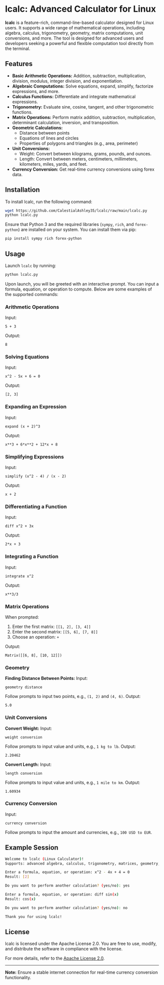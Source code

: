 # lcalc: Advanced Calculator for Linux

**lcalc** is a feature-rich, command-line-based calculator designed for Linux users. It supports a wide range of mathematical operations, including algebra, calculus, trigonometry, geometry, matrix computations, unit conversions, and more. The tool is designed for advanced users and developers seeking a powerful and flexible computation tool directly from the terminal.

## Features

- **Basic Arithmetic Operations:** Addition, subtraction, multiplication, division, modulus, integer division, and exponentiation.
- **Algebraic Computations:** Solve equations, expand, simplify, factorize expressions, and more.
- **Calculus Functions:** Differentiate and integrate mathematical expressions.
- **Trigonometry:** Evaluate sine, cosine, tangent, and other trigonometric functions.
- **Matrix Operations:** Perform matrix addition, subtraction, multiplication, determinant calculation, inversion, and transposition.
- **Geometric Calculations:**
  - Distance between points
  - Equations of lines and circles
  - Properties of polygons and triangles (e.g., area, perimeter)
- **Unit Conversions:**
  - Weight: Convert between kilograms, grams, pounds, and ounces.
  - Length: Convert between meters, centimeters, millimeters, kilometers, miles, yards, and feet.
- **Currency Conversion:** Get real-time currency conversions using forex data.

## Installation

To install lcalc, run the following command:

```bash
wget https://github.com/CalestialAshley35/lcalc/raw/main/lcalc.py
python lcalc.py
```

Ensure that Python 3 and the required libraries (`sympy`, `rich`, and `forex-python`) are installed on your system. You can install them via pip:

```bash
pip install sympy rich forex-python
```

## Usage

Launch `lcalc` by running:

```bash
python lcalc.py
```

Upon launch, you will be greeted with an interactive prompt. You can input a formula, equation, or operation to compute. Below are some examples of the supported commands:

### Arithmetic Operations

Input:
```
5 + 3
```
Output:
```
8
```

### Solving Equations

Input:
```
x^2 - 5x + 6 = 0
```
Output:
```
[2, 3]
```

### Expanding an Expression

Input:
```
expand (x + 2)^3
```
Output:
```
x**3 + 6*x**2 + 12*x + 8
```

### Simplifying Expressions

Input:
```
simplify (x^2 - 4) / (x - 2)
```
Output:
```
x + 2
```

### Differentiating a Function

Input:
```
diff x^2 + 3x
```
Output:
```
2*x + 3
```

### Integrating a Function

Input:
```
integrate x^2
```
Output:
```
x**3/3
```

### Matrix Operations

When prompted:
1. Enter the first matrix: `[[1, 2], [3, 4]]`
2. Enter the second matrix: `[[5, 6], [7, 8]]`
3. Choose an operation: `+`

Output:
```
Matrix([[6, 8], [10, 12]])
```

### Geometry

**Finding Distance Between Points:**
Input:
```
geometry distance
```
Follow prompts to input two points, e.g., `(1, 2)` and `(4, 6)`.
Output:
```
5.0
```

### Unit Conversions

**Convert Weight:**
Input:
```
weight conversion
```
Follow prompts to input value and units, e.g., `1 kg to lb`.
Output:
```
2.20462
```

**Convert Length:**
Input:
```
length conversion
```
Follow prompts to input value and units, e.g., `1 mile to km`.
Output:
```
1.60934
```

### Currency Conversion

Input:
```
currency conversion
```
Follow prompts to input the amount and currencies, e.g., `100 USD to EUR`.

## Example Session

```bash
Welcome to lcalc (Linux Calculator)!
Supports: advanced algebra, calculus, trigonometry, matrices, geometry, conversions, and more.

Enter a formula, equation, or operation: x^2 - 4x + 4 = 0
Result: [2]

Do you want to perform another calculation? (yes/no): yes

Enter a formula, equation, or operation: diff sin(x)
Result: cos(x)

Do you want to perform another calculation? (yes/no): no

Thank you for using lcalc!
```

## License

lcalc is licensed under the Apache License 2.0. You are free to use, modify, and distribute the software in compliance with the license.

For more details, refer to the [Apache License 2.0](https://www.apache.org/licenses/LICENSE-2.0).

---

**Note:** Ensure a stable internet connection for real-time currency conversion functionality.